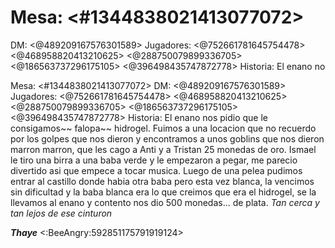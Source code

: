 # Mesa: <#1344838021413077072> 
DM: <@489209167576301589> 
Jugadores: <@752661781645754478> <@468958820413210625> <@288750079899336705> <@186563737296175105> <@396498435747872778> 
Historia: El enano no

Mesa: <#1344838021413077072> 
DM: <@489209167576301589> 
Jugadores: <@752661781645754478> <@468958820413210625> <@288750079899336705> <@186563737296175105> <@396498435747872778> 
Historia: El enano nos pidio que le consigamos~~ falopa~~ hidrogel. Fuimos a una locacion que no recuerdo por los golpes que nos dieron y encontramos a unos goblins que nos dieron marron marron, que les cago a Anti y a Tristan 25 monedas de oro. Ismael le tiro una birra a una baba verde y le empezaron a pegar, me parecio divertido asi que empece a tocar musica.
Luego de una pelea pudimos entrar al castillo donde habia otra baba pero esta vez blanca, la vencimos sin dificultad y la baba blanca era lo que creimos que era el hidrogel, se la llevamos al enano y contento nos dio 500 monedas... de plata.
_Tan cerca y tan lejos de ese cinturon_

***Thaye*** <:BeeAngry:592851175791919124>

